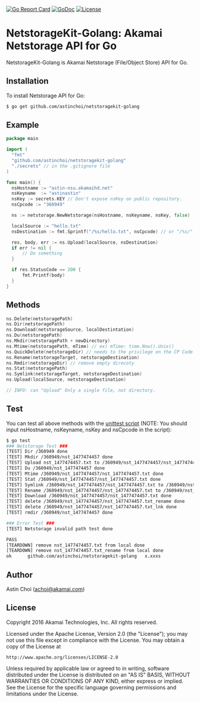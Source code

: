 [![Go Report Card](https://goreportcard.com/badge/github.com/AstinCHOI/NetStorageKit-Golang)](https://goreportcard.com/report/github.com/AstinCHOI/NetStorageKit-Golang)
[![GoDoc](https://godoc.org/github.com/AstinCHOI/NetStorageKit-Golang?status.svg)](https://godoc.org/github.com/AstinCHOI/NetStorageKit-Golang)
[![License](http://img.shields.io/:license-apache-blue.svg)](https://github.com/akamai-open/AstinCHOI/NetStorageKit-Golang/blob/master/LICENSE)

NetstorageKit-Golang: Akamai Netstorage API for Go
==================================================

NetstorageKit-Golang is Akamai Netstorage (File/Object Store) API for Go. 
  
  
Installation
------------

To install Netstorage API for Go:  

```bash
$ go get github.com/astinchoi/netstoragekit-golang
```
  
  
Example
-------

```go
package main

import (
  "fmt"
  "github.com/astinchoi/netstoragekit-golang"
  "./secrets" // in the .gitignore file
)

func main() {
  nsHostname := "astin-nsu.akamaihd.net"
  nsKeyname  := "astinastin"
  nsKey := secrets.KEY // Don't expose nsKey on public repository.
  nsCpcode := "360949"

  ns := netstorage.NewNetstorage(nsHostname, nsKeyname, nsKey, false)

  localSource := "hello.txt"
  nsDestination := fmt.Sprintf("/%s/hello.txt", nsCpcode) // or "/%s/" is same. 

  res, body, err := ns.Upload(localSource, nsDestination)
  if err != nil {
      // Do something
  }

  if res.StatusCode == 200 {
      fmt.Printf(body)
  }
}
```
  
  
Methods
-------

```go
ns.Delete(netstoragePath)
ns.Dir(netstoragePath)
ns.Download(netstorageSource, localDestintation)
ns.Du(netstoragePath)
ns.Mkdir(netstoragePath + newDirectory)
ns.Mtime(netstoragePath, mTime) // ex) mTime: time.Now().Unix()
ns.QuickDelete(netstorageDir) // needs to the privilege on the CP Code
ns.Rename(netstorageTarget, netstorageDestination)
ns.Rmdir(netstorageDir) // remove empty direcoty
ns.Stat(netstoragePath)
ns.Symlink(netstorageTarget, netstorageDestination)
ns.Upload(localSource, netstorageDestination)

// INFO: can "Upload" Only a single file, not directory.
```
  
  
Test
----
You can test all above methods with the [unittest script](https://github.com/AstinCHOI/NetStorageKit-Golang/blob/master/netstorage_test.go) (NOTE: You should input nsHostname, nsKeyname, nsKey and nsCpcode in the script):


```bash
$ go test
### Netstorage Test ###
[TEST] Dir /360949 done
[TEST] Mkdir /360949/nst_1477474457 done
[TEST] Upload nst_1477474457.txt to /360949/nst_1477474457/nst_1477474457.txt done
[TEST] Du /360949/nst_1477474457 done
[TEST] Mtime /360949/nst_1477474457/nst_1477474457.txt done
[TEST] Stat /360949/nst_1477474457/nst_1477474457.txt done
[TEST] Symlink /360949/nst_1477474457/nst_1477474457.txt to /360949/nst_1477474457/nst_1477474457.txt_lnk done
[TEST] Rename /360949/nst_1477474457/nst_1477474457.txt to /360949/nst_1477474457/nst_1477474457.txt_rename done
[TEST] Download /360949/nst_1477474457/nst_1477474457.txt done
[TEST] delete /360949/nst_1477474457/nst_1477474457.txt_rename done
[TEST] delete /360949/nst_1477474457/nst_1477474457.txt_lnk done
[TEST] rmdir /360949/nst_1477474457 done

### Error Test ###
[TEST] Netstorage invalid path test done

PASS
[TEARDOWN] remove nst_1477474457.txt from local done
[TEARDOWN] remove nst_1477474457.txt_rename from local done
ok  	github.com/astinchoi/netstoragekit-golang	x.xxxs
```
  
  
Author
------

Astin Choi (achoi@akamai.com)  
  
  
License
-------

Copyright 2016 Akamai Technologies, Inc.  All rights reserved.

Licensed under the Apache License, Version 2.0 (the "License");
you may not use this file except in compliance with the License.
You may obtain a copy of the License at

    http://www.apache.org/licenses/LICENSE-2.0

Unless required by applicable law or agreed to in writing, software
distributed under the License is distributed on an "AS IS" BASIS,
WITHOUT WARRANTIES OR CONDITIONS OF ANY KIND, either express or implied.
See the License for the specific language governing permissions and
limitations under the License.